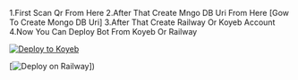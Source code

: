 1.First Scan Qr From Here
2.After That Create Mngo DB Uri From Here [Gow To Create Mongo DB Uri]
3.After That Create Railway Or Koyeb Account
4.Now You Can Deploy Bot From Koyeb Or Railway

[![Deploy to Koyeb](https://www.koyeb.com/static/images/deploy/button.svg)](https://app.koyeb.com/apps/deploy?type=git&repository=github.com/vihangayt0/Astro-Md-V5&branch=main&env%5BFOOTER&env%5BFOOTER%5D&env%5BANTI_SPAM&env%5BANTI_BAD%5D&env%5BINBOX_BL_MSG%5D&env%5BGROUP_ONLY%5D&env%5BSESSION_ID%5D&env%5BOWNER_NUMBER%5D&env%5BMONGODB_URI&env%5BGroupLink%5D&&env%5BOWNER_NAME%5D&env%5BPREFIX%5D=.&env%5BTHUMB_IMAGE%5D=https://raw.githubusercontent.com/vihangayt0/server-/main/Astroboy.jpg&env%5Bemail%5D=vihangaytbisnuss@gmail.com&env%5Bglobal_url%5D=instagram.com&env%5BFAKE_COUNTRY_CODE%5D=92&env%5BREAD_MESSAGE%5D=false&env%5BDISABLE_PM%5D=false&env%5BWORKTYPE%5D=public&env%5BTHEME%5D=EN&env%5BPACK_INFO%5D=Astro;MD&name=Astro-Md&env%5BKOYEB_NAME%5D=Vihanga-Yt&env%5BPORT%5D=8000&ports=8000;http;/)

[![Deploy on Railway](https://railway.app/button.svg)])
